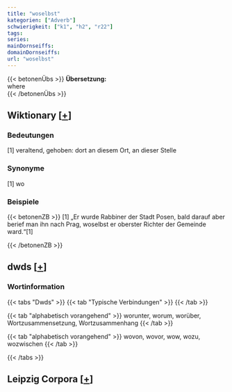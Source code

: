 ```yaml
---
title: "woselbst"
kategorien: ["Adverb"]
schwierigkeit: ["k1", "h2", "r22"]
tags:
series:
mainDornseiffs:
domainDornseiffs:
url: "woselbst"
---
```


{{< betonenÜbs >}}
**Übersetzung:**  
where  
{{< /betonenÜbs >}}

## Wiktionary [[+](https://de.wiktionary.org/wiki/woselbst)]

### Bedeutungen
[1] veraltend, gehoben: dort an diesem Ort, an dieser Stelle  

### Synonyme
[1] wo  

### Beispiele
{{< betonenZB >}}
[1] „Er wurde Rabbiner der Stadt Posen, bald darauf aber berief man ihn nach Prag, woselbst er oberster Richter der Gemeinde ward.“[1]  

{{< /betonenZB >}}


## dwds [[+](https://www.dwds.de/wb/woselbst)]

### Wortinformation
{{< tabs "Dwds" >}}
{{< tab "Typische Verbindungen" >}}
{{< /tab >}}

{{< tab "alphabetisch vorangehend" >}}
worunter, worum, worüber, Wortzusammensetzung, Wortzusammenhang
{{< /tab >}}

{{< tab "alphabetisch vorangehend" >}}
wovon, wovor, wow, wozu, wozwischen
{{< /tab >}}

{{< /tabs >}}

## Leipzig Corpora [[+](https://corpora.uni-leipzig.de/en/res?word=woselbst&corpusId=deu_newscrawl-public_2018)]

